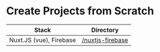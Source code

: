 # Create Projects from Scratch

| Stack | Directory |
|-------|-----------|
| Nuxt.JS (vue), Firebase | [/nuxtjs-firebase](/nuxtjs-firebase/)